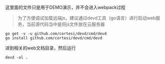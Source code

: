 这里面的文件只是用于DEMO演示，并不会进入webpack过程

>为了方便调试加载远端js，建议通过devd工具（go语言）进行启动web服务，当前源代码当中是将js文件放在云服务器
```
go get -v -u github.com/cortesi/devd/cmd/devd
go install github.com/cortesi/devd/cmd/devd
```
进到相关的web文档目录，然后运行
```
devd -ol .
```